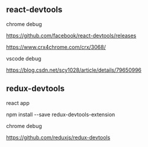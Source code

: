 ## react-devtools

chrome debug

https://github.com/facebook/react-devtools/releases

https://www.crx4chrome.com/crx/3068/

vscode debug

https://blog.csdn.net/scy1028/article/details/79650996

## redux-devtools

react app

npm install --save redux-devtools-extension

chrome debug

https://github.com/reduxjs/redux-devtools
